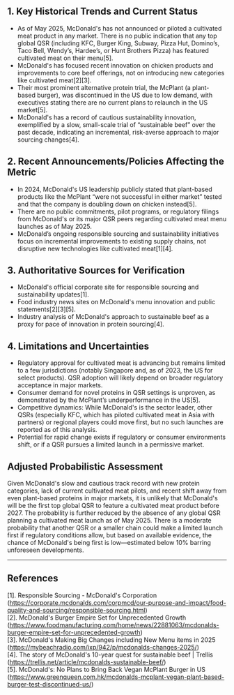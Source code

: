 ## 1. Key Historical Trends and Current Status

- As of May 2025, McDonald's has not announced or piloted a cultivated meat product in any market. There is no public indication that any top global QSR (including KFC, Burger King, Subway, Pizza Hut, Domino’s, Taco Bell, Wendy’s, Hardee’s, or Hunt Brothers Pizza) has featured cultivated meat on their menu[5].
- McDonald's has focused recent innovation on chicken products and improvements to core beef offerings, not on introducing new categories like cultivated meat[2][3].
- Their most prominent alternative protein trial, the McPlant (a plant-based burger), was discontinued in the US due to low demand, with executives stating there are no current plans to relaunch in the US market[5].
- McDonald's has a record of cautious sustainability innovation, exemplified by a slow, small-scale trial of “sustainable beef” over the past decade, indicating an incremental, risk-averse approach to major sourcing changes[4].

## 2. Recent Announcements/Policies Affecting the Metric

- In 2024, McDonald's US leadership publicly stated that plant-based products like the McPlant “were not successful in either market” tested and that the company is doubling down on chicken instead[5].
- There are no public commitments, pilot programs, or regulatory filings from McDonald's or its major QSR peers regarding cultivated meat menu launches as of May 2025.
- McDonald’s ongoing responsible sourcing and sustainability initiatives focus on incremental improvements to existing supply chains, not disruptive new technologies like cultivated meat[1][4].

## 3. Authoritative Sources for Verification

- McDonald's official corporate site for responsible sourcing and sustainability updates[1].
- Food industry news sites on McDonald's menu innovation and public statements[2][3][5].
- Industry analysis of McDonald's approach to sustainable beef as a proxy for pace of innovation in protein sourcing[4].

## 4. Limitations and Uncertainties

- Regulatory approval for cultivated meat is advancing but remains limited to a few jurisdictions (notably Singapore and, as of 2023, the US for select products). QSR adoption will likely depend on broader regulatory acceptance in major markets.
- Consumer demand for novel proteins in QSR settings is unproven, as demonstrated by the McPlant’s underperformance in the US[5].
- Competitive dynamics: While McDonald's is the sector leader, other QSRs (especially KFC, which has piloted cultivated meat in Asia with partners) or regional players could move first, but no such launches are reported as of this analysis.
- Potential for rapid change exists if regulatory or consumer environments shift, or if a QSR pursues a limited launch in a permissive market.

## Adjusted Probabilistic Assessment

Given McDonald's slow and cautious track record with new protein categories, lack of current cultivated meat pilots, and recent shift away from even plant-based proteins in major markets, it is unlikely that McDonald's will be the first top global QSR to feature a cultivated meat product before 2027. The probability is further reduced by the absence of any global QSR planning a cultivated meat launch as of May 2025. There is a moderate probability that another QSR or a smaller chain could make a limited launch first if regulatory conditions allow, but based on available evidence, the chance of McDonald's being first is low—estimated below 10% barring unforeseen developments.

---

## References

[1]. Responsible Sourcing - McDonald's Corporation (https://corporate.mcdonalds.com/corpmcd/our-purpose-and-impact/food-quality-and-sourcing/responsible-sourcing.html)  
[2]. McDonald's Burger Empire Set for Unprecedented Growth (https://www.foodmanufacturing.com/home/news/22881063/mcdonalds-burger-empire-set-for-unprecedented-growth)  
[3]. McDonald's Making Big Changes including New Menu items in 2025 (https://mybeachradio.com/ixp/942/p/mcdonalds-changes-2025/)  
[4]. The story of McDonald's 10-year quest for sustainable beef | Trellis (https://trellis.net/article/mcdonalds-sustainable-beef/)  
[5]. McDonald's: No Plans to Bring Back Vegan McPlant Burger in US (https://www.greenqueen.com.hk/mcdonalds-mcplant-vegan-plant-based-burger-test-discontinued-us/)